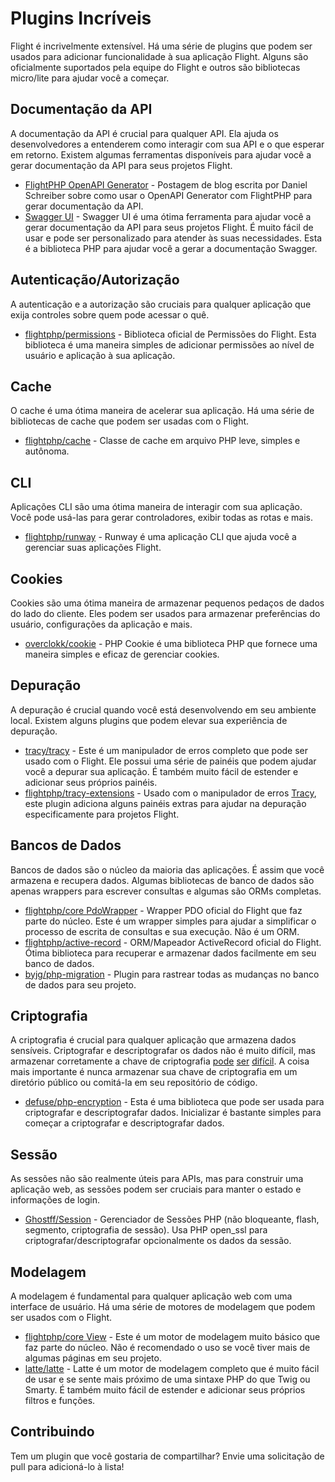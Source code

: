 # Plugins Incríveis

Flight é incrivelmente extensível. Há uma série de plugins que podem ser usados para adicionar funcionalidade à sua aplicação Flight. Alguns são oficialmente suportados pela equipe do Flight e outros são bibliotecas micro/lite para ajudar você a começar.

## Documentação da API

A documentação da API é crucial para qualquer API. Ela ajuda os desenvolvedores a entenderem como interagir com sua API e o que esperar em retorno. Existem algumas ferramentas disponíveis para ajudar você a gerar documentação da API para seus projetos Flight.

- [FlightPHP OpenAPI Generator](https://dev.to/danielsc/define-generate-and-implement-an-api-first-approach-with-openapi-generator-and-flightphp-1fb3) - Postagem de blog escrita por Daniel Schreiber sobre como usar o OpenAPI Generator com FlightPHP para gerar documentação da API.
- [Swagger UI](https://github.com/zircote/swagger-php) - Swagger UI é uma ótima ferramenta para ajudar você a gerar documentação da API para seus projetos Flight. É muito fácil de usar e pode ser personalizado para atender às suas necessidades. Esta é a biblioteca PHP para ajudar você a gerar a documentação Swagger.

## Autenticação/Autorização

A autenticação e a autorização são cruciais para qualquer aplicação que exija controles sobre quem pode acessar o quê.

- [flightphp/permissions](/awesome-plugins/permissions) - Biblioteca oficial de Permissões do Flight. Esta biblioteca é uma maneira simples de adicionar permissões ao nível de usuário e aplicação à sua aplicação.

## Cache

O cache é uma ótima maneira de acelerar sua aplicação. Há uma série de bibliotecas de cache que podem ser usadas com o Flight.

- [flightphp/cache](/awesome-plugins/php-file-cache) - Classe de cache em arquivo PHP leve, simples e autônoma.

## CLI

Aplicações CLI são uma ótima maneira de interagir com sua aplicação. Você pode usá-las para gerar controladores, exibir todas as rotas e mais.

- [flightphp/runway](/awesome-plugins/runway) - Runway é uma aplicação CLI que ajuda você a gerenciar suas aplicações Flight.

## Cookies

Cookies são uma ótima maneira de armazenar pequenos pedaços de dados do lado do cliente. Eles podem ser usados para armazenar preferências do usuário, configurações da aplicação e mais.

- [overclokk/cookie](/awesome-plugins/php-cookie) - PHP Cookie é uma biblioteca PHP que fornece uma maneira simples e eficaz de gerenciar cookies.

## Depuração

A depuração é crucial quando você está desenvolvendo em seu ambiente local. Existem alguns plugins que podem elevar sua experiência de depuração.

- [tracy/tracy](/awesome-plugins/tracy) - Este é um manipulador de erros completo que pode ser usado com o Flight. Ele possui uma série de painéis que podem ajudar você a depurar sua aplicação. É também muito fácil de estender e adicionar seus próprios painéis.
- [flightphp/tracy-extensions](/awesome-plugins/tracy-extensions) - Usado com o manipulador de erros [Tracy](/awesome-plugins/tracy), este plugin adiciona alguns painéis extras para ajudar na depuração especificamente para projetos Flight.

## Bancos de Dados

Bancos de dados são o núcleo da maioria das aplicações. É assim que você armazena e recupera dados. Algumas bibliotecas de banco de dados são apenas wrappers para escrever consultas e algumas são ORMs completas.

- [flightphp/core PdoWrapper](/awesome-plugins/pdo-wrapper) - Wrapper PDO oficial do Flight que faz parte do núcleo. Este é um wrapper simples para ajudar a simplificar o processo de escrita de consultas e sua execução. Não é um ORM.
- [flightphp/active-record](/awesome-plugins/active-record) - ORM/Mapeador ActiveRecord oficial do Flight. Ótima biblioteca para recuperar e armazenar dados facilmente em seu banco de dados.
- [byjg/php-migration](/awesome-plugins/migrations) - Plugin para rastrear todas as mudanças no banco de dados para seu projeto.

## Criptografia

A criptografia é crucial para qualquer aplicação que armazena dados sensíveis. Criptografar e descriptografar os dados não é muito difícil, mas armazenar corretamente a chave de criptografia [pode](https://stackoverflow.com/questions/6767839/where-should-i-store-an-encryption-key-for-php#:~:text=Write%20a%20php%20config%20file%20and%20store%20it,folder%20is%20not%20accessible%20to%20the%20end%20user.) [ser](https://www.reddit.com/r/PHP/comments/luqsn/the_encryption_key_where_do_you_store_it/) [difícil](https://security.stackexchange.com/questions/48047/location-to-store-an-encryption-key). A coisa mais importante é nunca armazenar sua chave de criptografia em um diretório público ou comitá-la em seu repositório de código.

- [defuse/php-encryption](/awesome-plugins/php-encryption) - Esta é uma biblioteca que pode ser usada para criptografar e descriptografar dados. Inicializar é bastante simples para começar a criptografar e descriptografar dados.

## Sessão

As sessões não são realmente úteis para APIs, mas para construir uma aplicação web, as sessões podem ser cruciais para manter o estado e informações de login.

- [Ghostff/Session](/awesome-plugins/session) - Gerenciador de Sessões PHP (não bloqueante, flash, segmento, criptografia de sessão). Usa PHP open_ssl para criptografar/descriptografar opcionalmente os dados da sessão.

## Modelagem

A modelagem é fundamental para qualquer aplicação web com uma interface de usuário. Há uma série de motores de modelagem que podem ser usados com o Flight.

- [flightphp/core View](/learn#views) - Este é um motor de modelagem muito básico que faz parte do núcleo. Não é recomendado o uso se você tiver mais de algumas páginas em seu projeto.
- [latte/latte](/awesome-plugins/latte) - Latte é um motor de modelagem completo que é muito fácil de usar e se sente mais próximo de uma sintaxe PHP do que Twig ou Smarty. É também muito fácil de estender e adicionar seus próprios filtros e funções.

## Contribuindo

Tem um plugin que você gostaria de compartilhar? Envie uma solicitação de pull para adicioná-lo à lista!
